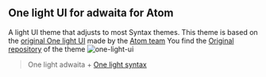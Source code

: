 ## One light UI for adwaita for Atom

A light UI theme that adjusts to most Syntax themes.
This theme is based on the [original One light UI](https://github.com/atom/one-light-ui) made by the [Atom team](https://github.com/atom/)
You find the [Original repository](https://github.com/atom/one-light-ui) of the theme
![one-light-ui](http://i.imgur.com/YhdCaiZ.gif)
> One light adwaita + [One light syntax](https://github.com/atom/one-light-syntax)
